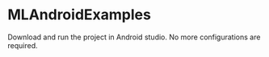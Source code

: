 # MLAndroidExamples
Download and run the project in Android studio. No more configurations are required.
